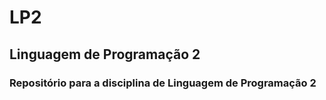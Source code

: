 # LP2
## Linguagem de Programação 2
### Repositório para a disciplina de Linguagem de Programação 2
